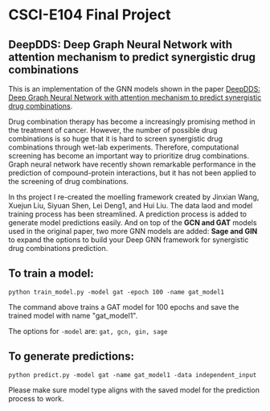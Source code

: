 # CSCI-E104 Final Project
## DeepDDS: Deep Graph Neural Network with attention mechanism to predict synergistic drug combinations


This is an implementation of the GNN models shown in the paper [DeepDDS: Deep Graph Neural Network with attention mechanism to predict synergistic drug combinations](https://paperswithcode.com/paper/deepdds-deep-graph-neural-network-with).

Drug combination therapy has become a increasingly promising method in the treatment of cancer. However, the number of possible drug combinations is so huge that it is hard to screen synergistic drug combinations through wet-lab experiments. Therefore, computational screening has become an important way to prioritize drug combinations. Graph neural network have recently shown remarkable performance in the prediction of compound-protein interactions, but it has not been applied to the screening of drug combinations.

In ths project I re-created the moelling framework created by Jinxian Wang, Xuejun Liu, Siyuan Shen, Lei Deng1, and Hui Liu. The data laod and model training process has been streamlined. A prediction process is added to generate model predictions easily. And on top of the **GCN and GAT** models used in the original paper, two more GNN models are added: **Sage and GIN** to expand the options to build your Deep GNN framework for synergistic drug combinations prediction.


## To train a model:
```python train_model.py -model gat -epoch 100 -name gat_model1```

The command above trains a GAT model for 100 epochs and save the trained model with name "gat_model1".

The options for `-model` are: `gat, gcn, gin, sage`


## To generate predictions:

```python predict.py -model gat -name gat_model1 -data independent_input```

Please make sure model type aligns with the saved model for the prediction process to work.